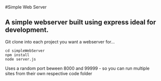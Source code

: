 #Simple Web Server

A simple webserver built using express ideal for development.
-------------------------------------------------------------

Git clone into each project you want a webserver for...

    cd simpleWebServer
    npm install
    node server.js

Uses a random port beween 8000 and 99999 - so you can run multiple sites from their own respective code folder

